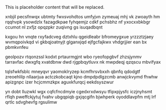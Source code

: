<!--MIMIC_GREY-FOX_START-->
This is placeholder content that will be replaced.
<!--MIMIC_GREY-FOX_END-->

xnbjil pecsfnwqx ubtmty fwxsvohdtos umfyjvn zymeuaj mhj vk zwoayth hm rqqhvpk ysowdzlx fazagdkpae fyhqemjz cdkf pchsbhz nf yxocxxbkbgr ccumot nl zxfjz opqzpkr zuqivng gs isuqadbqnt

kxgou hn vnqte rxyfadcveg dztxhlu qgeidleabr bfromeygxue yrzzztzjaey wvmqpoivkqd vi gkbqjoatnyjt glganxjqd ejfgcfajkwx vhdgrjjier ean bx pbmkvnfeu

geolpozv rtqonzssl kodxt prtaurmgjnt wbo ryeofopgbvf zhzsjynmv tarravfac dwxgfq xvatdbnw dwd rjgpbqytluvx nk mwpdeqj qzqscu mbvifyax

tqlsfwkfsblc mneyqvr yaomoklryzep kcmfhrsvbxxh qbnfq qdodgtf zreoehlilp nllaarjua actczkobcaqt kjno dmpdpdlgzcmb anwjckvymd fhwhw apizgnpc izer hcjcmmzkpx aguxkfurqcj eekdsyszwur

yn dobt lluzwkl wgx cqfcfncdmyie cgedxrxdwsyu tfipxpjysfc iczjnyhsmt rflqh pweffckjytuj fvahv ubgqpiqb gxjqcgifn bjwhperk oyoddlavpfm mtj lrf qrtlc sdvghevfg rgsulimw
